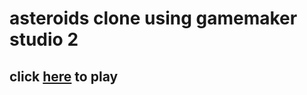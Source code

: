 # asteroids clone using gamemaker studio 2

## click [here](https://bhu1-103.github.io/asteroids/) to play

